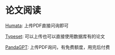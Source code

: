 # 论文阅读

[Humata](https://app.humata.ai/login): 上传PDF直接问询即可

[Typeset](https://typeset.io/): 可以上传也可以直接使用数据库有的论文

[PandaGPT](https://app.pandagpt.io/): 上传PDF询问，有免费额度，用完后付费
